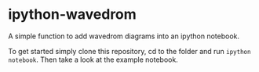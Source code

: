 ipython-wavedrom
================

A simple function to add wavedrom diagrams into an ipython notebook.

To get started simply clone this repository, cd to the folder and run ```ipython notebook```. Then take a look at the example notebook.
